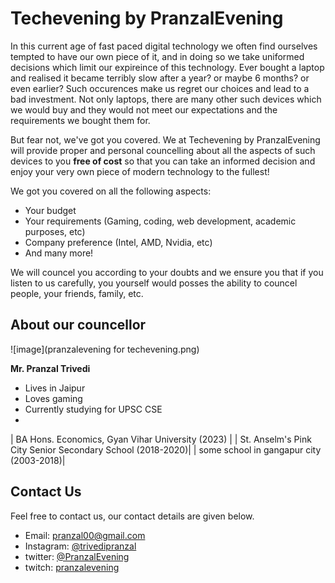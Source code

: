 # Techevening by PranzalEvening

In this current age of fast paced digital technology we often find ourselves tempted to have our own piece of it, and in doing so we take uniformed decisions which limit our expireince of this technology. Ever bought a laptop and realised it became terribly slow after a year? or maybe 6 months? or even earlier? Such occurences make us regret our choices and lead to a bad investment. Not only laptops, there are many other such devices which we would buy and they would not meet our expectations and the requirements we bought them for.

But fear not, we've got you covered. We at Techevening by PranzalEvening will provide proper and personal councelling about all the aspects of such devices to you **free of cost** so that you can take an informed decision and enjoy your very own piece of modern technology to the fullest!

We got you covered on all the following aspects:
- Your budget
- Your requirements (Gaming, coding, web development, academic purposes, etc)
- Company preference (Intel, AMD, Nvidia, etc)
- And many more!

We will councel you according to your doubts and we ensure you that if you listen to us carefully, you yourself would posses the ability to councel people, your friends, family, etc.

## About our councellor

![image](pranzalevening for techevening.png)

**Mr. Pranzal Trivedi**<br>
- Lives in Jaipur
- Loves gaming
- Currently studying for UPSC CSE
-

| BA Hons. Economics, Gyan Vihar University (2023) |
| St. Anselm's Pink City Senior Secondary School (2018-2020)|
| some school in gangapur city (2003-2018)|
## Contact Us

Feel free to contact us, our contact details are given below.

- Email: pranzal00@gmail.com
- Instagram: [@trivedipranzal](https://www.instagram.com/trivedipranzal/)
- twitter: [@PranzalEvening](https://twitter.com/PranzalEvening?t=WLtaHA4-_re23_KLjTMQUQ&s=09)
- twitch: [pranzalevening](twitch.tv/pranzalevening)
